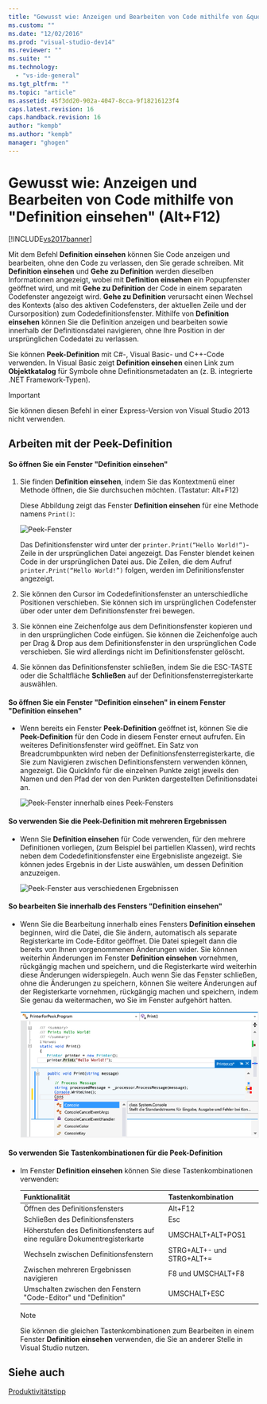 ```yaml
---
title: "Gewusst wie: Anzeigen und Bearbeiten von Code mithilfe von &quot;Definition einsehen&quot; (Alt+F12) | Microsoft Docs"
ms.custom: ""
ms.date: "12/02/2016"
ms.prod: "visual-studio-dev14"
ms.reviewer: ""
ms.suite: ""
ms.technology: 
  - "vs-ide-general"
ms.tgt_pltfrm: ""
ms.topic: "article"
ms.assetid: 45f3dd20-902a-4047-8cca-9f18216123f4
caps.latest.revision: 16
caps.handback.revision: 16
author: "kempb"
ms.author: "kempb"
manager: "ghogen"
---
```

# Gewusst wie: Anzeigen und Bearbeiten von Code mithilfe von &quot;Definition einsehen&quot; (Alt+F12)
[!INCLUDE[vs2017banner](../code-quality/includes/vs2017banner.md)]

Mit dem Befehl **Definition einsehen** können Sie Code anzeigen und bearbeiten, ohne den Code zu verlassen, den Sie gerade schreiben.  Mit **Definition einsehen** und **Gehe zu Definition** werden dieselben Informationen angezeigt, wobei mit **Definition einsehen** ein Popupfenster geöffnet wird, und mit **Gehe zu Definition** der Code in einem separaten Codefenster angezeigt wird.  **Gehe zu Definition** verursacht einen Wechsel des Kontexts \(also des aktiven Codefensters, der aktuellen Zeile und der Cursorposition\) zum Codedefinitionsfenster.  Mithilfe von **Definition einsehen** können Sie die Definition anzeigen und bearbeiten sowie innerhalb der Definitionsdatei navigieren, ohne Ihre Position in der ursprünglichen Codedatei zu verlassen.  
  
 Sie können **Peek\-Definition** mit C\#\-, Visual Basic\- und C\+\+\-Code verwenden.  In Visual Basic zeigt **Definition einsehen** einen Link zum **Objektkatalog** für Symbole ohne Definitionsmetadaten an \(z. B. integrierte .NET Framework\-Typen\).  
  
> [!IMPORTANT]
>  Sie können diesen Befehl in einer Express\-Version von Visual Studio 2013 nicht verwenden.  
  
## Arbeiten mit der Peek\-Definition  
  
#### So öffnen Sie ein Fenster "Definition einsehen"  
  
1.  Sie finden **Definition einsehen**, indem Sie das Kontextmenü einer Methode öffnen, die Sie durchsuchen möchten. \(Tastatur: Alt\+F12\)  
  
     Diese Abbildung zeigt das Fenster **Definition einsehen** für eine Methode namens `Print()`:  
  
     ![Peek&#45;Fenster](../ide/media/peekwindow.png "PeekWindow")  
  
     Das Definitionsfenster wird unter der `printer.Print(“Hello World!”)`\-Zeile in der ursprünglichen Datei angezeigt.  Das Fenster blendet keinen Code in der ursprünglichen Datei aus.  Die Zeilen, die dem Aufruf `printer.Print(“Hello World!”)` folgen, werden im Definitionsfenster angezeigt.  
  
2.  Sie können den Cursor im Codedefinitionsfenster an unterschiedliche Positionen verschieben.  Sie können sich im ursprünglichen Codefenster über oder unter dem Definitionsfenster frei bewegen.  
  
3.  Sie können eine Zeichenfolge aus dem Definitionsfenster kopieren und in den ursprünglichen Code einfügen.  Sie können die Zeichenfolge auch per Drag & Drop aus dem Definitionsfenster in den ursprünglichen Code verschieben. Sie wird allerdings nicht im Definitionsfenster gelöscht.  
  
4.  Sie können das Definitionsfenster schließen, indem Sie die ESC\-TASTE oder die Schaltfläche **Schließen** auf der Definitionsfensterregisterkarte auswählen.  
  
#### So öffnen Sie ein Fenster "Definition einsehen" in einem Fenster "Definition einsehen"  
  
-   Wenn bereits ein Fenster **Peek\-Definition** geöffnet ist, können Sie die **Peek\-Definition** für den Code in diesem Fenster erneut aufrufen.  Ein weiteres Definitionsfenster wird geöffnet.  Ein Satz von Breadcrumbpunkten wird neben der Definitionsfensterregisterkarte, die Sie zum Navigieren zwischen Definitionsfenstern verwenden können, angezeigt.  Die QuickInfo für die einzelnen Punkte zeigt jeweils den Namen und den Pfad der von den Punkten dargestellten Definitionsdatei an.  
  
     ![Peek&#45;Fenster innerhalb eines Peek&#45;Fensters](../ide/media/peekwithinpeek.png "PeekWithinPeek")  
  
#### So verwenden Sie die Peek\-Definition mit mehreren Ergebnissen  
  
-   Wenn Sie **Definition einsehen** für Code verwenden, für den mehrere Definitionen vorliegen, \(zum Beispiel bei partiellen Klassen\), wird rechts neben dem Codedefinitionsfenster eine Ergebnisliste angezeigt.  Sie können jedes Ergebnis in der Liste auswählen, um dessen Definition anzuzeigen.  
  
     ![Peek&#45;Fenster aus verschiedenen Ergebnissen](../ide/media/peekmultiple.png "PeekMultiple")  
  
#### So bearbeiten Sie innerhalb des Fensters "Definition einsehen"  
  
-   Wenn Sie die Bearbeitung innerhalb eines Fensters **Definition einsehen** beginnen, wird die Datei, die Sie ändern, automatisch als separate Registerkarte im Code\-Editor geöffnet. Die Datei spiegelt dann die bereits von Ihnen vorgenommenen Änderungen wider.  Sie können weiterhin Änderungen im Fenster **Definition einsehen** vornehmen, rückgängig machen und speichern, und die Registerkarte wird weiterhin diese Änderungen widerspiegeln.  Auch wenn Sie das Fenster schließen, ohne die Änderungen zu speichern, können Sie weitere Änderungen auf der Registerkarte vornehmen, rückgängig machen und speichern, indem Sie genau da weitermachen, wo Sie im Fenster aufgehört hatten.  
  
     ![Bearbeiten innerhalb eines Peek&#45;Fensters](../ide/media/peekedit.png "PeekEdit")  
  
#### So verwenden Sie Tastenkombinationen für die Peek\-Definition  
  
-   Im Fenster **Definition einsehen** können Sie diese Tastenkombinationen verwenden:  
  
    |Funktionalität|Tastenkombination|  
    |--------------------|-----------------------|  
    |Öffnen des Definitionsfensters|Alt\+F12|  
    |Schließen des Definitionsfensters|Esc|  
    |Höherstufen des Definitionsfensters auf eine reguläre Dokumentregisterkarte|UMSCHALT\+ALT\+POS1|  
    |Wechseln zwischen Definitionsfenstern|STRG\+ALT\+\- und STRG\+ALT\+\=|  
    |Zwischen mehreren Ergebnissen navigieren|F8 und UMSCHALT\+F8|  
    |Umschalten zwischen den Fenstern "Code\-Editor" und "Definition"|UMSCHALT\+ESC|  
  
    > [!NOTE]
    >  Sie können die gleichen Tastenkombinationen zum Bearbeiten in einem Fenster **Definition einsehen** verwenden, die Sie an anderer Stelle in Visual Studio nutzen.  
  
## Siehe auch  
 [Produktivitätstipp](../ide/productivity-tips-for-visual-studio.md)